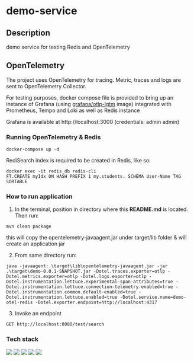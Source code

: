 # demo-service

## Description

demo service for testing Redis and OpenTelemetry  

## OpenTelemetry

The project uses OpenTelemetry for tracing. Metric, traces and logs are sent to OpenTelemetry Collector.

For testing purposes, docker compose file is provided to bring up an instance of Grafana (using [grafana/otlp-lgtm](https://github.com/grafana/docker-otel-lgtm?tab=readme-ov-file#docker-otel-lgtm) image)
integrated with Prometheus, Tempo and Loki as well as Redis instance

Grafana is available at http://localhost:3000 (credentials: admin admin)

### Running OpenTelemetry & Redis 

```
docker-compose up -d
```

RediSearch index is required to be created in Redis, like so: 
```
docker exec -it redis_db redis-cli
FT.CREATE myIdx ON HASH PREFIX 1 my.students. SCHEMA User-Name TAG SORTABLE
```

### How to run application

1. In the terminal, position in directory where this **README.md** is located. Then run:
```
mvn clean package
```
this will copy the opentelemetry-javaagent.jar under target/lib folder & will create an application jar 

2. From same directory run:
```
java -javaagent:.\target\lib\opentelemetry-javaagent.jar -jar .\target\demo-0.0.1-SNAPSHOT.jar -Dotel.traces.exporter=otlp -Dotel.metrics.exporter=otlp -Dotel.logs.exporter=otlp -Dotel.instrumentation.lettuce.experimental-span-attributes=true -Dotel.instrumentation.lettuce.connection-telemetry.enabled=true -Dotel.instrumentation.common.default-enabled=true -Dotel.instrumentation.lettuce.enabled=true -Dotel.service.name=demo-otel-redis -Dotel.exporter.endpoint=http://localhost:4317
```
3. Invoke an endpoint
```
GET http://localhost:8080/test/search
```

### Tech stack

![](https://img.shields.io/badge/Spring%20Boot%20-3.2.3-brightgreen?logo=springboot&logoColor=green&labelColor=compatible-green)
![](https://img.shields.io/badge/java-jdk17-white?logo=openjdk&logoColor=black&labelColor=blue)
![](https://img.shields.io/badge/redis-7.0.15-black?logo=redis&logoColor=black&labelColor=red)
![](https://img.shields.io/badge/apache%20maven-3.8.6-yellow?logo=apachemaven&logoColor=red&labelColor=white)
![](https://img.shields.io/badge/Docker-26.0.0-brightgreen?logo=docker&logoColor=blue)